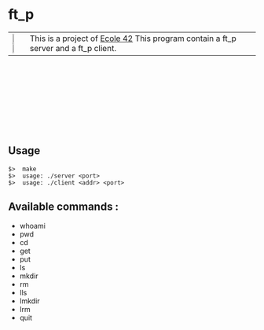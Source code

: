 # ft_p

<table style="border: none;">
   <tr>
      <td>
         <img src="http://i.imgur.com/Y27XA3B.png?1" width="45%" /><br />
         <img src="http://i.imgur.com/QxdpRzu.png?1" width="45%" />
      </td>
      <td>
         This is a project of <a href="https://42.fr" target="_blank" >Ecole 42</a>
         This program contain a ft_p server and a ft_p client.
      </td>
   </tr>
</table>


<br /><br /><br /><br /><br /><br /><br /><br />
## Usage
	$>  make
	$>  usage: ./server <port>
	$>  usage: ./client <addr> <port>

## Available commands :

   * whoami
   * pwd
   * cd
   * get
   * put
   * ls
   * mkdir
   * rm
   * lls
   * lmkdir
   * lrm
   * quit